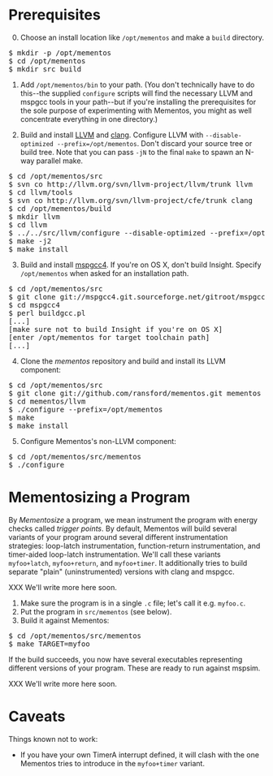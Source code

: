 # Prerequisites #

0. Choose an install location like `/opt/mementos` and make a `build` directory.
 <pre>
$ mkdir -p /opt/mementos
$ cd /opt/mementos
$ mkdir src build
</pre>

1. Add `/opt/mementos/bin` to your path.  (You don't technically have to do this--the supplied `configure` scripts will find the necessary LLVM and mspgcc tools in your path--but if you're installing the prerequisites for the sole purpose of experimenting with Mementos, you might as well concentrate everything in one directory.)

2. Build and install [LLVM](http://llvm.org/releases/) and [clang](http://clang.llvm.org/).  Configure LLVM with `--disable-optimized --prefix=/opt/mementos`.  Don't discard your source tree or build tree.  Note that you can pass `-jN` to the final `make` to spawn an N-way parallel make.
 <pre>
$ cd /opt/mementos/src
$ svn co http://llvm.org/svn/llvm-project/llvm/trunk llvm
$ cd llvm/tools
$ svn co http://llvm.org/svn/llvm-project/cfe/trunk clang
$ cd /opt/mementos/build
$ mkdir llvm
$ cd llvm
$ ../../src/llvm/configure --disable-optimized --prefix=/opt/mementos
$ make -j2
$ make install
</pre>

3. Build and install [mspgcc4](http://mspgcc4.sourceforge.net/).  If you're on OS X, don't build Insight.  Specify `/opt/mementos` when asked for an installation path.
 <pre>
$ cd /opt/mementos/src
$ git clone git://mspgcc4.git.sourceforge.net/gitroot/mspgcc4/mspgcc4 mspgcc4
$ cd mspgcc4
$ perl buildgcc.pl
[...]
[make sure not to build Insight if you're on OS X]
[enter /opt/mementos for target toolchain path]
[...]
</pre>

4. Clone the _mementos_ repository and build and install its LLVM component:
 <pre>
$ cd /opt/mementos/src
$ git clone git://github.com/ransford/mementos.git mementos
$ cd mementos/llvm
$ ./configure --prefix=/opt/mementos
$ make
$ make install
</pre>

5. Configure Mementos's non-LLVM component:
 <pre>
$ cd /opt/mementos/src/mementos
$ ./configure
</pre>

# Mementosizing a Program #

By _Mementosize_ a program, we mean instrument the program with energy checks called _trigger points_.  By default, Mementos will build several variants of your program around several different instrumentation strategies: loop-latch instrumentation, function-return instrumentation, and timer-aided loop-latch instrumentation.  We'll call these variants `myfoo+latch`, `myfoo+return`, and `myfoo+timer`.  It additionally tries to build separate "plain" (uninstrumented) versions with clang and mspgcc.

XXX We'll write more here soon.

1. Make sure the program is in a single `.c` file; let's call it e.g. `myfoo.c`.
2. Put the program in `src/mementos` (see below).
2. Build it against Mementos:
 <pre>
$ cd /opt/mementos/src/mementos
$ make TARGET=myfoo
</pre>
 If the build succeeds, you now have several executables representing different versions of your program.  These are ready to run against mspsim.

XXX We'll write more here soon.

# Caveats #

Things known not to work:
 * If you have your own TimerA interrupt defined, it will clash with the one Mementos tries to introduce in the `myfoo+timer` variant.
